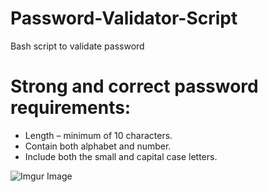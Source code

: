 # Password-Validator-Script
Bash script to validate password

# Strong and correct password requirements:

* Length – minimum of 10 characters.
* Contain both alphabet and number.
* Include both the small and capital case letters.


![Imgur Image](https://imgur.com/Qb2YYZn.jpg)
